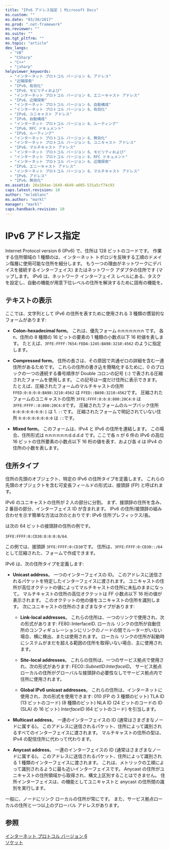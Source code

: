```yaml
---
title: "IPv6 アドレス指定 | Microsoft Docs"
ms.custom: ""
ms.date: "03/30/2017"
ms.prod: ".net-framework"
ms.reviewer: ""
ms.suite: ""
ms.tgt_pltfrm: ""
ms.topic: "article"
dev_langs: 
  - "VB"
  - "CSharp"
  - "C++"
  - "jsharp"
helpviewer_keywords: 
  - "インターネット プロトコル バージョン 6、アドレス"
  - "近隣探索"
  - "IPv6、有効化"
  - "IPv6、モビリティおよび"
  - "インターネット プロトコル バージョン 6、エニーキャスト アドレス"
  - "IPv6、近隣探索"
  - "インターネット プロトコル バージョン 6、自動構成"
  - "インターネット プロトコル バージョン 6、有効化"
  - "IPv6、ユニキャスト アドレス"
  - "IPv6、自動構成"
  - "インターネット プロトコル バージョン 6、ルーティング"
  - "IPv6、RFC ドキュメント"
  - "IPv6、ルーティング"
  - "インターネット プロトコル バージョン 6、無効化"
  - "インターネット プロトコル バージョン 6、ユニキャスト アドレス"
  - "IPv6、マルチキャスト アドレス"
  - "インターネット プロトコル バージョン 6、モビリティおよび"
  - "インターネット プロトコル バージョン 6、RFC ドキュメント"
  - "インターネット プロトコル バージョン 6、近隣探索"
  - "IPv6、エニーキャスト アドレス"
  - "インターネット プロトコル バージョン 6、マルチキャスト アドレス"
  - "IPv6、アドレス"
  - "IPv6、無効化"
ms.assetid: 20a104ae-1649-4649-a005-531a5cf74c93
caps.latest.revision: 10
author: "mcleblanc"
ms.author: "markl"
manager: "markl"
caps.handback.revision: 10
---
```

# IPv6 アドレス指定
Internet Protocol version 6 \(IPv6\) で、住所は 128 ビットのコードです。  作業する住所領域の 1 種類のは、インターネット トポロジを反映する工順のドメイン階層に使用可能な住所を細分します。  もう一つの理由がネットワークにデバイスを接続するインターフェイス\) またはネットワーク アダプタの住所です \(マップします。  IPv6 は、ネットワーク インターフェイス レベルにある、タスクを設定し、自動の機能が用意下位レベルの住所を解決するために固有の機能を。  
  
## テキストの表示  
 ここでは、文字列として IPv6 の住所を表すために使用される 3 種類の慣習的なフォームがあります:  
  
-   **Colon\-hexadecimal form**。  これは、優先フォーム n:n:n:n:n:n:n です。  各 n、住所の 8 種類の 16 ビットの要素の 1 種類の小数点以下 16 桁値を表します。  たとえば、`3FFE:FFFF:7654:FEDA:1245:BA98:3210:4562` のように指定します。  
  
-   **Compressed form**。  住所の長さは、その原因で共通ゼロの詳細を含む一連住所があるためです。  これらの住所の書き込を簡略化するために、0 のブロックの一つの連続する番号順序が Double コロンの記号 \(::\) で表される圧縮されたフォームを使用します。  この記号は一度だけ住所に表示できます。  たとえば、圧縮されたフォームのマルチキャストの住所 `FFED:0:0:0:0:BA98:3210:4562` は `FFED::BA98:3210:4562`です。  圧縮されたフォームのユニキャストの住所 `3FFE:FFFF:0:0:8:800:20C4:0` は `3FFE:FFFF::8:800:20C4:0`です。  圧縮されたフォームのループバック住所 `0:0:0:0:0:0:0:1` は 1. `::`です。  圧縮されたフォームで明記されていない住所 `0:0:0:0:0:0:0:0` は `::`です。  
  
-   **Mixed form**。  このフォームは、IPv4 と IPv6 の住所を連結します。  この場合、住所形式は n:n:n:n:n:n:d.d.d.d です。ここで各 n が 6 件の IPv6 の高位 16 ビットの住所要素の小数点以下 16 桁の値を表す、および各 d は IPv4 の住所の小数を表します。  
  
## 住所タイプ  
 住所の先頭のオブジェクト、特定の IPv6 の住所タイプを定義します。  これらの先頭のオブジェクトを含む可変長フィールドの形式は、接頭辞 \(FP\) と呼ばれます。  
  
 IPv6 のユニキャストの住所が 2 人の部分に分割。  まず、接頭辞の住所を含み、2 番目の部分、インターフェイス ID が含まれます。  IPv6 の住所\/接頭辞の組み合わせを示す簡単な方法は次のとおりです: IPv6 住所プレフィックス\/長。  
  
 は次の 64 ビットの接頭辞の住所の例です。  
  
 `3FFE:FFFF:0:CD30:0:0:0:0/64`.  
  
 この例では、接頭辞 `3FFE:FFFF:0:CD30`です。  住所は、`3FFE:FFFF:0:CD30::/64`として圧縮された、フォームで作成できます。  
  
 IPv6 は、次の住所タイプを定義します:  
  
-   **Unicast address**。  一つのインターフェイスの ID。  このアドレスに送信されるパケットを特定したインターフェイスに渡されます。  ユニキャストの住所が高位オクテットの値によってマルチキャストの住所に未払のままになって。  マルチキャストの住所の高位オクテットは FF 小数点以下 16 桁の値が表示されます。  このオクテットの他の値をユニキャストの住所を識別します。  次にユニキャストの住所のさまざまなタイプがあります:  
  
    -   **Link\-local addresses**。  これらの住所は、一つのリンクで使用され、次の形式があります: FE80::InterfaceID.  ローカル リンクの住所が自動住所のコンフィギュレーションにリンクのノードの間でルーターがいない場合、横に検出、または使用されます。  ローカル リンクの住所が起動時にシステムがまだを超える範囲の住所を取得いない場合、主に使用されます。  
  
    -   **Site\-local addresses**。  これらの住所は、一つのサービス拠点で使用され、次の形式があります: FEC0::*SubnetID*:*InterfaceID*。  サービス拠点ローカルの住所がグローバルな接頭辞の必要性なしでサービス拠点内で住所に使用されます。  
  
    -   **Global IPv6 unicast addresses**。  これらの住所は、インターネットに使用され、次の形式を使用できます: 010 \(FP の 3 種類のビット\) TLA ID \(13 ビットのコード\) \(8 種類のビット\) NLA ID \(24 ビットのコードの ID \(SLA\) の 16 ビット\) *InterfaceID* \(64 ビットのコード\) を引当します。  
  
-   **Multicast address**。  一連のインターフェイスの ID \(通常はさまざまなノードに属する\)。  このアドレスに送信されるパケット、住所によって識別されるすべてのインターフェイスに渡されます。  マルチキャストの住所の型は、IPv4 の配信住所に代わって代わります。  
  
-   **Anycast address**。  一連のインターフェイスの ID \(通常はさまざまなノードに属する\)。  このアドレスに送信されるパケット、住所によって識別される 1 種類のインターフェイスに渡されます。  これは、メトリックの工順によって識別されるように最も近いインターフェイスです。  Anycast の住所がユニキャストの住所領域から取得され、構文上区別することはできません。  住所インターフェイスは、の機能としてユニキャストと anycast の住所間の識別を実行します。  
  
 一般に、ノードにリンク ローカルの住所が常にです。  また、サービス拠点ローカルの住所と一つ以上のグローバル アドレスがあります。  
  
## 参照  
 [インターネット プロトコル バージョン 6](../../../docs/framework/network-programming/internet-protocol-version-6.md)   
 [ソケット](../../../docs/framework/network-programming/sockets.md)